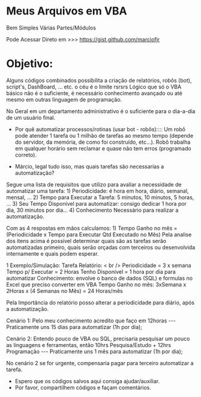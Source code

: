 # Meus Arquivos em VBA 
 Bem Simples Várias Partes/Módulos

Pode Acessar Direto em >>> 
https://gist.github.com/marciofjr

# Objetivo:
  Alguns códigos combinados possibilita a criação de relatórios, robôs (bot), script's,
  DashBoard, ... etc. o céu é o limite rsrsrs
  Lógico que só o VBA básico não é o suficiente,
  é necessário conhecimento avançado ou até mesmo em outras linguagem de programação.


No Geral em um departamento administrativo é o suficiente para o dia-a-dia de um usuário final.


- Por quê automatizar processos/rotinas (usar bot - robôs)::::
    Um robô pode atender 1 tarefa ou 1 milhão de tarefas ao mesmo tempo 
    (depende do servidor, da memória, de como foi construído, etc…).
    Robô trabalha em qualquer horário sem reclamar e quase não tem erros (programado correto).


- Márcio, legal tudo isso, mas quais tarefas são necessarias a automatização?
 
Segue uma lista de requisitos que utilizo para avaliar a necessidade de automatizar uma tarefa:
    1) Periodicidade: é hora em hora, diário, semanal, mensal, ...
    2) Tempo para Executar a Tarefa: 5 minutos, 10 minutos, 5 horas, ... 
    3) Seu Tempo Disponível para automatizar: consigo dedicar 1 hora por dia, 30 minutos por dia...
    4) Conhecimento Necessário para realizar a automatização.
    
Com as 4 respostas em mãos calculamos:
    1) Tempo Ganho no mês = (Periodicidade x Tempo para Executar <X> Qtd Executado no Mês)
    Pela analise dos itens acima é possível determinar quais são as tarefas serão automatizadas primeiro,
      quais serão orçadas com terceiros ou desenvolvida internamente e quais podem esperar.

1 Exemplo/Simulação:
    Tarefa Relatório: < br />
        Periodicidade = 3 x semana <br/>
        Tempo p/ Executar = 2 Horas
        Tenho Disponível = 1 hora por dia para automatizar
        Conhecimento: envolve o banco de dados (SQL) e formulas no Excel que preciso converter em VBA
    Tempo Ganho no mês: 3xSemana x 2Horas x (4 Semanas no Mês) = 24 Horas/mês

   Pela Importância do relatório posso alterar a periodicidade para diário, após a automatização.

   Cenário 1:
        Pelo meu conhecimento acredito que faço em 12horas --- Praticamente uns 15 dias para automatizar (1h por dia);
 
   Cenário 2:
        Entendo pouco de VBA ou SQL, precisaria pesquisar um pouco as linguagens e ferramentas, 
        então 10hrs Pesquisa/Estudo + 12hrs Programação --- Praticamente uns 1 mês para automatizar (1h por dia);

   No cenário 2 se for urgente, compensaria pagar para terceiro automatizar a tarefa. 


-  Espero que os códigos salvos aqui consiga ajudar/auxiliar.
-  Por favor, compartilhem códigos e façam comentários.
